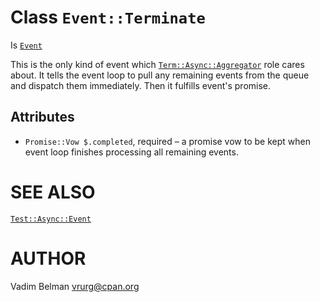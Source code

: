 Class `Event::Terminate`
========================

Is [`Event`](https://github.com/vrurg/raku-Test-Async/blob/v0.1.1/docs/md/Test/Async/Event.md)

This is the only kind of event which [`Term::Async::Aggregator`](https://github.com/vrurg/raku-Test-Async/blob/v0.1.1/docs/md/Term/Async/Aggregator.md) role cares about. It tells the event loop to pull any remaining events from the queue and dispatch them immediately. Then it fulfills event's promise.

Attributes
----------

  * `Promise::Vow $.completed`, required – a promise vow to be kept when event loop finishes processing all remaining events.

SEE ALSO
========

[`Test::Async::Event`](https://github.com/vrurg/raku-Test-Async/blob/v0.1.1/docs/md/Test/Async/Event.md)

AUTHOR
======

Vadim Belman <vrurg@cpan.org>

